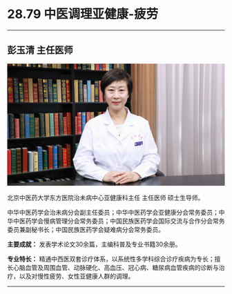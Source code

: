 # 28.79 中医调理亚健康-疲劳

---

## 彭玉清 主任医师

![1685846219620](image/c28_079/1685846219620.png)

北京中医药大学东方医院治未病中心亚健康科主任 主任医师 硕士生导师。

中华中医药学会治未病分会副主任委员；中华中医药学会亚健康分会常务委员；中华中医药学会慢病管理分会常务委员；中国民族医药学会国际交流与合作分会常务委员兼副秘书长；中国民族医药学会疑难病分会常务委员。

**主要成就：** 发表学术论文30余篇，主编科普及专业书籍30余册。

**专业特长：** 精通中西医双套诊疗体系，以系统性多学科综合诊疗疾病为专长；擅长心脑血管及周围血管、动脉硬化、高血压、冠心病、糖尿病血管疾病的诊断与治疗，以及对慢性疲劳、女性亚健康人群的调理。

---
